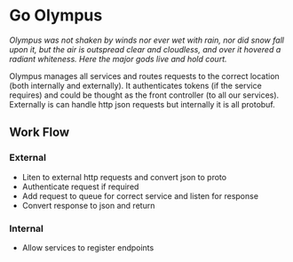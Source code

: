 # Go Olympus
*Olympus was not shaken by winds nor ever wet with rain, nor did snow fall upon it, but the air is outspread clear and cloudless, and over it hovered a radiant whiteness. Here the major gods live and hold court.*

Olympus manages all services and routes requests to the correct location (both internally and externally). It authenticates tokens (if the service requires) and could be thought as the front controller (to all our services). Externally is can handle http json requests but internally it is all protobuf.

## Work Flow
### External
* Liten to external http requests and convert json to proto
* Authenticate request if required
* Add request to queue for correct service and listen for response
* Convert response to json and return

### Internal
* Allow services to register endpoints
